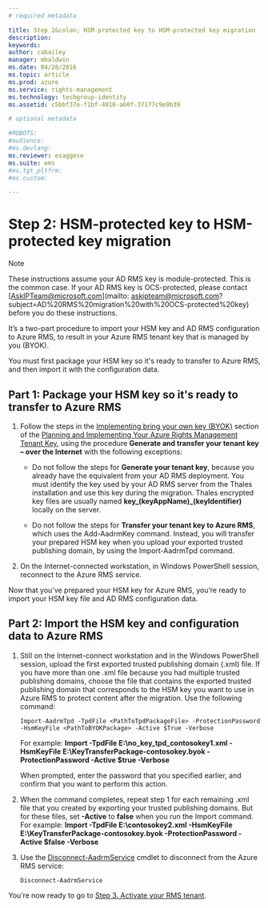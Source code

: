 ```yaml
---
# required metadata

title: Step 2&colon; HSM-protected key to HSM-protected key migration | Azure RMS
description:
keywords:
author: cabailey
manager: mbaldwin
ms.date: 04/28/2016
ms.topic: article
ms.prod: azure
ms.service: rights-management
ms.technology: techgroup-identity
ms.assetid: c5bbf37e-f1bf-4010-a60f-37177c9e9b39

# optional metadata

#ROBOTS:
#audience:
#ms.devlang:
ms.reviewer: esaggese
ms.suite: ems
#ms.tgt_pltfrm:
#ms.custom:

---
```


# Step 2: HSM-protected key to HSM-protected key migration

> [!NOTE]
> These instructions assume your AD RMS key is module-protected. This is the common case. If your AD RMS key is OCS-protected, please contact [AskIPTeam@microsoft.com](mailto: askipteam@microsoft.com?subject=AD%20RMS%20migration%20with%20OCS-protected%20key) before you do these instructions.

It’s a two-part procedure to import your HSM key and AD RMS configuration to Azure RMS, to result in your Azure RMS tenant key that is managed by you (BYOK).

You must first package your HSM key so it's ready to transfer to Azure RMS, and then import it with the configuration data.

## Part 1: Package your HSM key so it's ready to transfer to Azure RMS

1.  Follow the steps in the [Implementing bring your own key (BYOK)](planning-and-implementing-your-azure-rights-management-tenant-key.md#BKMK_ImplementBYOK) section of the [Planning and Implementing Your Azure Rights Management Tenant Key](planning-and-implementing-your-azure-rights-management-tenant-key.md), using the procedure **Generate and transfer your tenant key – over the Internet** with the following exceptions:

    -   Do not follow the steps for **Generate your tenant key**, because you already have the equivalent from your AD RMS deployment. You must identify the key used by your AD RMS server from the Thales installation and use this key during the migration. Thales encrypted key files are usually named **key_(keyAppName)_(keyIdentifier)** locally on the server.

    -   Do not follow the steps for **Transfer your tenant key to Azure RMS**, which uses the  Add-AadrmKey command.  Instead, you will transfer your prepared HSM key when you upload your exported trusted publishing domain, by using the Import-AadrmTpd command.

2.  On the Internet-connected workstation, in Windows PowerShell session, reconnect to the Azure RMS service.

Now that you’ve prepared your HSM key for Azure RMS, you’re ready to import your HSM key file and AD RMS configuration data.

## Part 2: Import the HSM key and configuration data to Azure RMS

1.  Still on the Internet-connect workstation and in the Windows PowerShell session, upload the first exported trusted publishing domain (.xml) file. If you have more than one .xml file because you had multiple trusted publishing domains, choose the file that contains the exported trusted publishing domain that corresponds to the HSM key you want to use in Azure RMS to protect content after the migration. Use the following command:

    ```
    Import-AadrmTpd -TpdFile <PathToTpdPackageFile> -ProtectionPassword -HsmKeyFile <PathToBYOKPackage> -Active $True -Verbose
    ```
    For example: **Import -TpdFile E:\no_key_tpd_contosokey1.xml  -HsmKeyFile E:\KeyTransferPackage-contosokey.byok -ProtectionPassword -Active $true -Verbose**

    When prompted, enter the password that you specified earlier, and confirm that you want to perform this action.

2.  When the command completes, repeat step 1 for each remaining  .xml file that you created by exporting your trusted publishing domains. But for these files, set **-Active** to **false** when you run the Import command.  For example: **Import -TpdFile E:\contosokey2.xml -HsmKeyFile E:\KeyTransferPackage-contosokey.byok -ProtectionPassword -Active $false -Verbose**

3.  Use the [Disconnect-AadrmService](http://msdn.microsoft.com/library/windowsazure/dn629416.aspx) cmdlet to disconnect from the Azure RMS service:

    ```
    Disconnect-AadrmService
    ```

You’re now ready to go to [Step 3. Activate your RMS tenant](migrating-from-ad-rms-to-azure-rights-management.md#BKMK_Step3Migration).

